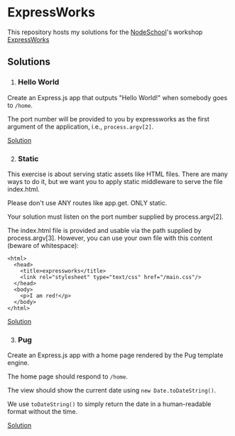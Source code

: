 # ExpressWorks

This repository hosts my solutions for the [NodeSchool](https://nodeschool.io)'s workshop [ExpressWorks](https://github.com/azat-co/expressworks)

## Solutions

1. ### Hello World

  Create an Express.js app that outputs "Hello World!" when somebody goes to `/home`.

  The port number will be provided to you by expressworks as the first argument of
  the application, i.e., `process.argv[2]`.

  [Solution](hello-world/)
  
2. ### Static

  This exercise is about serving static assets like HTML files.
  There are many ways to do it, but we want you to apply static middleware to serve the file index.html.

  Please don't use ANY routes like app.get. ONLY static.

  Your solution must listen on the port number supplied by process.argv[2].

  The index.html file is provided and usable via the path supplied by
  process.argv[3]. However, you can use your own file with this content (beware of whitespace):
  ```
  <html>
    <head>
      <title>expressworks</title>
      <link rel="stylesheet" type="text/css" href="/main.css"/>
    </head>
    <body>
      <p>I am red!</p>
    </body>
  </html>
  ```

  [Solution](static/)

3. ### Pug

  Create an Express.js app with a home page rendered by the Pug template engine.

  The home page should respond to `/home`.

  The view should show the current date using `new Date.toDateString()`.

  We use `toDateString()` to simply return the date in a human-readable format
  without the time.

  [Solution](pug/)
